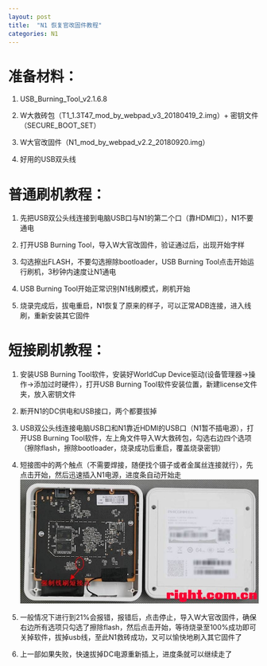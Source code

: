 ```yaml
---
layout: post
title:  "N1 恢复官改固件教程"
categories: N1 
---
```


# 准备材料：
1. USB_Burning_Tool_v2.1.6.8
   
2. W大救砖包（T1_1.3T47_mod_by_webpad_v3_20180419_2.img）+ 密钥文件（SECURE_BOOT_SET）
   
3. W大官改固件（N1_mod_by_webpad_v2.2_20180920.img）
   
4. 好用的USB双头线

# 普通刷机教程：
1. 先把USB双公头线连接到电脑USB口与N1的第二个口（靠HDMI口），N1不要通电
   
2. 打开USB Burning Tool，导入W大官改固件，验证通过后，出现开始字样
   
3. 勾选擦出FLASH，不要勾选擦除bootloader，USB Burning Tool点击开始运行刷机，3秒钟内速度让N1通电
   
4. USB Burning Tool开始正常识别N1线刷模式，刷机开始
   
5. 烧录完成后，拔电重启，N1恢复了原来的样子，可以正常ADB连接，进入线刷，重新安装其它固件

# 短接刷机教程：
1. 安装USB Burning Tool软件，安装好WorldCup Device驱动(设备管理器->操作->添加过时硬件），打开USB Burning Tool软件安装位置，新建license文件夹，放入密钥文件

2. 断开N1的DC供电和USB接口，两个都要拔掉

3. USB双公头线连接电脑USB口和N1靠近HDMI的USB口（N1暂不插电源），打开USB Burning Tool软件，左上角文件导入W大救砖包，勾选右边四个选项（擦除flash，擦除bootloader，烧录成功后重启，覆盖烧录密钥）

4. 短接图中的两个触点（不需要焊接，随便找个镊子或者金属丝连接就行），先点击开始，然后迅速插入N1电源，进度条自动开始走
   ![tearDown](/assets/1858764-921b48075b65b64e.png)

5. 一般情况下进行到21%会报错，报错后，点击停止，导入W大官改固件，确保右边所有选项只勾选了擦除flash，然后点击开始，等待烧录至100%成功即可关掉软件，拔掉usb线，至此N1救砖成功，又可以愉快地刷入其它固件了

6. 上一部如果失败，快速拔掉DC电源重新插上，进度条就可以继续走了